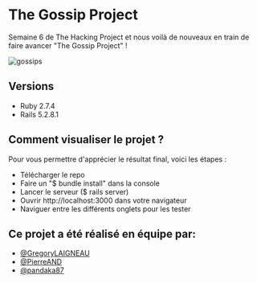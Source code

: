 # The Gossip Project

Semaine 6 de The Hacking Project et nous voilà de nouveaux en train de faire avancer "The Gossip Project" !

![gossips](https://static.wixstatic.com/media/699c7b_cd31616b94e94f2e91707706ee760100~mv2.jpg/v1/fill/w_934,h_623,al_c,q_90/699c7b_cd31616b94e94f2e91707706ee760100~mv2.jpg)

## Versions
- Ruby 2.7.4
- Rails 5.2.8.1

## Comment visualiser le projet ?
Pour vous permettre d'apprécier le résultat final, voici les étapes :
- Télécharger le repo
- Faire un "$ bundle install" dans la console
- Lancer le serveur ($ rails server)
- Ouvrir http://localhost:3000 dans votre navigateur
- Naviguer entre les différents onglets pour les tester

## Ce projet a été réalisé en équipe par:
- [@GregoryLAIGNEAU](https://github.com/GregoryLAIGNEAU)
- [@PierreAND](https://github.com/PierreAND)
- [@pandaka87](https://github.com/pandaka87)
